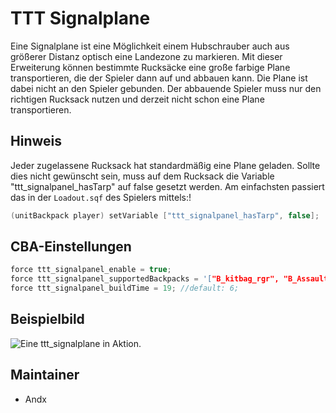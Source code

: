 # TTT Signalplane

Eine Signalplane ist eine Möglichkeit einem Hubschrauber auch aus größerer Distanz optisch eine Landezone zu markieren.
Mit dieser Erweiterung können bestimmte Rucksäcke eine große farbige Plane transportieren, die der Spieler dann auf und abbauen kann.
Die Plane ist dabei nicht an den Spieler gebunden. Der abbauende Spieler muss nur den richtigen Rucksack nutzen und derzeit nicht schon eine Plane transportieren.

## Hinweis

Jeder zugelassene Rucksack hat standardmäßig eine Plane geladen. Sollte dies nicht gewünscht sein, muss auf dem Rucksack die Variable "ttt_signalpanel_hasTarp" auf false gesetzt werden.
Am einfachsten passiert das in der `Loadout.sqf` des Spielers mittels:!

```c++
(unitBackpack player) setVariable ["ttt_signalpanel_hasTarp", false];
```

## CBA-Einstellungen

```c++
force ttt_signalpanel_enable = true;                                                //default: false;
force ttt_signalpanel_supportedBackpacks = '["B_kitbag_rgr", "B_AssaultPack_rgr"]';   //default: '[]';
force ttt_signalpanel_buildTime = 19; //default: 6;
```

## Beispielbild

![Eine ttt_signalplane in Aktion.](https://i.imgur.com/HzgONyi.jpeg)

## Maintainer

- Andx
